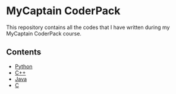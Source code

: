 # MyCaptain CoderPack

This repository contains all the codes that I have written during my MyCaptain CoderPack course.

## Contents

- [Python](./Python%20programs/README.md)
- [C++](./C++%20programs/README.md)
- [Java](./Java%20Programs/README.md)
- [C](./C%20programs/README.md)
